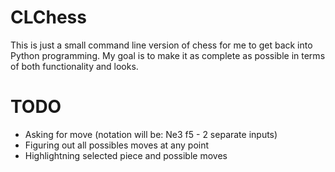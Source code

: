 # CLChess
This is just a small command line version of chess for me to get back into Python programming.
My goal is to make it as complete as possible in terms of both functionality and looks.

# TODO
- Asking for move (notation will be: Ne3 f5 - 2 separate inputs)
- Figuring out all possibles moves at any point
- Highlightning selected piece and possible moves
